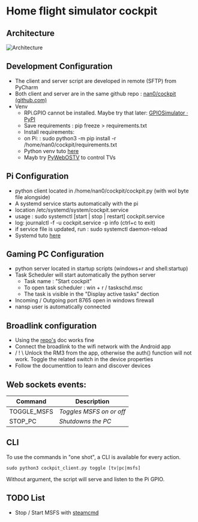 # Home flight simulator cockpit

## Architecture
![Architecture](https://drive.google.com/uc?export=view&id=1HWA0QZlIibJhXi94NdxQkQTR877IzZA3)

## Development Configuration
- The client and server script are developed in remote (SFTP) from PyCharm
- Both client and server are in the same github repo : [nan0/cockpit (github.com)](https://github.com/nan0/cockpit)
- Venv 
  - RPi.GPIO cannot be installed. Maybe try that later: [GPIOSimulator · PyPI](https://github.com/nan0/cockpit)
  - Save requirements : pip freeze > requirements.txt
  - Install requirements:
  - on Pi: : sudo python3 -m pip install -r /home/nan0/cockpit/requirements.txt
  - Python venv tuto [here](https://www.javatpoint.com/how-to-create-requirements-txt-file-in-python)
  - Mayb try [PyWebOSTV](https://github.com/supersaiyanmode/PyWebOSTV) to control TVs

## Pi Configuration
- python client located in /home/nan0/cockpit/cockpit.py (with wol byte file alongside)
- A systemd service starts automatically with the pi
 - location /etc/systemd/system/cockpit.service
 - usage : sudo systemctl [start | stop | restart] cockpit.service
 - log: journalctl -f -u cockpit.service -p info (ctrl+c to exit)
 - if service file is updated, run : sudo systemctl daemon-reload
 - Systemd tuto [here](https://medium.com/codex/setup-a-python-script-as-a-service-through-systemctl-systemd-f0cc55a42267)

## Gaming PC Configuration
- python server located in startup scripts (windows+r and shell:startup)
- Task Scheduler will start automatically the python server
  - Task name : "Start cockpit"
  - To open task scheduler : win + r / taskschd.msc
  - The task is visible in the "Display active tasks" dection
- Incoming / Outgoing port 8765 open in windows firewall
- nansp user is automatically connected

## Broadlink configuration
 - Using the [repo's](https://github.com/mjg59/python-broadlink) doc works fine 
 - Connect the broadlink to the wifi network with the Android app
 - / ! \ Unlock the RM3 from the app, otherwise the auth() function will not work. Toggle the related switch in the device properties
 - Follow the documenttion to learn and discover devices
 
## Web sockets events:
| Command     | Description              |
|-------------|--------------------------|
| TOGGLE_MSFS | *Toggles MSFS on or off* |
| STOP_PC     | *Shutdowns the PC*       |

## CLI
To use the commands in "one shot", a CLI is available for every action.

```sudo python3 cockpit_client.py toggle [tv|pc|msfs]```

Without argument, the script will serve and listen to the Pi GPIO.

## TODO List
 - Stop / Start MSFS with [steamcmd](https://developer.valvesoftware.com/wiki/SteamCMD)
